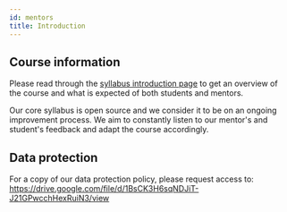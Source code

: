 ```yaml
---
id: mentors
title: Introduction
---
```


## Course information

Please read through the [syllabus introduction page](syllabus.md) to get an overview of the course and what is expected of both students and mentors.

Our core syllabus is open source and we consider it to be on an ongoing improvement process.
We aim to constantly listen to our mentor's and student's feedback and adapt the course accordingly.

## Data protection

For a copy of our data protection policy, please request access to: <https://drive.google.com/file/d/1BsCK3H6sqNDJiT-J21GPwcchHexRuiN3/view>
